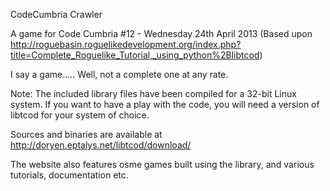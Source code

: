 CodeCumbria Crawler

A game for Code Cumbria #12 - Wednesday 24th April 2013
(Based upon http://roguebasin.roguelikedevelopment.org/index.php?title=Complete_Roguelike_Tutorial,_using_python%2Blibtcod)

I say a game..... Well, not a complete one at any rate.

Note: The included library files have been compiled for a 32-bit Linux system. If you want to have a play with the code, you will need a version of libtcod for your system of choice.

Sources and binaries are available at http://doryen.eptalys.net/libtcod/download/

The website also features osme games built using the library, and various tutorials, documentation etc.
